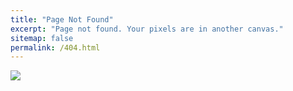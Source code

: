 ```yaml
---
title: "Page Not Found"
excerpt: "Page not found. Your pixels are in another canvas."
sitemap: false
permalink: /404.html
---
```


![](https://cdn.searchenginejournal.com/wp-content/uploads/2020/08/404-pages-sej-5f3ee7ff4966b-760x400.png)
